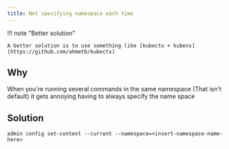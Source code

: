 ```yaml
---
title: Not specifying namespace each time
---
```


!!! note "Better solution"

    A better solution is to use something like [kubectx + kubens](https://github.com/ahmetb/kubectx)

## Why

When you're running several commands in the same namespace (That isn't default) it gets annoying having to always specify
the name space

## Solution

```shell
admin config set-context --current --namespace=<insert-namespace-name-here>
```

